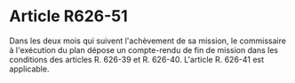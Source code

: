 # Article R626-51

Dans les deux mois qui suivent l'achèvement de sa mission, le commissaire à l'exécution du plan dépose un compte-rendu de fin de mission dans les conditions des articles R. 626-39 et R. 626-40. L'article R. 626-41 est applicable.
